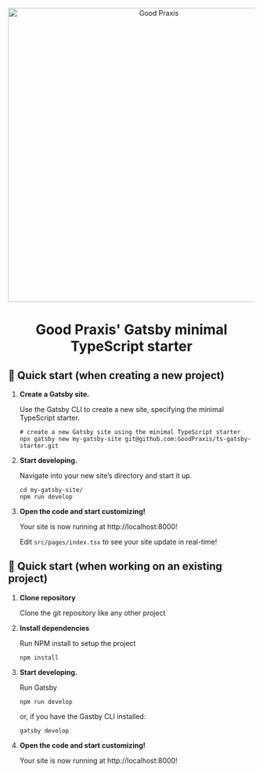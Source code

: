 <p align="center">
  <a href="https://goodpraxis.coop">
    <img alt="Good Praxis" src="https://goodpraxis.coop/images/og.png" width="600" />
  </a>
</p>
<h1 align="center">
  Good Praxis' Gatsby minimal TypeScript starter
</h1>

## 🚀 Quick start (when creating a new project)

1.  **Create a Gatsby site.**

    Use the Gatsby CLI to create a new site, specifying the minimal TypeScript starter.

    ```shell
    # create a new Gatsby site using the minimal TypeScript starter
    npx gatsby new my-gatsby-site git@github.com:GoodPraxis/ts-gatsby-starter.git
    ```

2.  **Start developing.**

    Navigate into your new site’s directory and start it up.

    ```shell
    cd my-gatsby-site/
    npm run develop
    ```

3.  **Open the code and start customizing!**

    Your site is now running at http://localhost:8000!

    Edit `src/pages/index.tsx` to see your site update in real-time!

## 🚀 Quick start (when working on an existing project)

1.  **Clone repository**

    Clone the git repository like any other project

2.  **Install dependencies**

    Run NPM install to setup the project

    ```shell
    npm install
    ```

3.  **Start developing.**

    Run Gatsby

    ```shell
    npm run develop
    ```
    or, if you have the Gastby CLI installed:
    ```shell
    gatsby develop
    ```
4. **Open the code and start customizing!**

    Your site is now running at http://localhost:8000!

